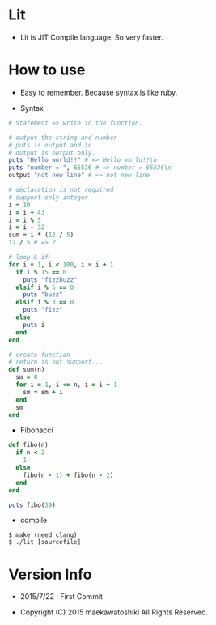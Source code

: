 # Lit
- Lit is JIT Compile language.
So very faster.

# How to use

- Easy to remember. Because syntax is like ruby.

- Syntax

```ruby
# Statement => write in the function.

# output the string and number
# puts is output and \n
# output is output only.
puts "Hello world!!" # => Hello world!!\n
puts "number = ", 65536 # => number = 65536\n
output "not new line" # => not new line

# declaration is not required
# support only integer
i = 10
i = i + 43
i = i % 5
i = i - 32
sum = i * (12 / 5)
12 / 5 # => 2

# loop & if
for i = 1, i < 100, i = i + 1
  if i % 15 == 0
    puts "fizzbuzz"
  elsif i % 5 == 0
    puts "buzz"
  elsif i % 3 == 0
  	puts "fizz"
  else
  	puts i
  end
end

# create function
# return is not support...
def sum(n)
  sm = 0
  for i = 1, i <= n, i = i + 1
    sm = sm + i
  end
  sm
end
```

- Fibonacci

```ruby
def fibo(n)
  if n < 2
    1
  else
    fibo(n - 1) + fibo(n - 2)
  end
end

puts fibo(39)
```

- compile

```
$ make (need clang)
$ ./lit [sourcefile]
```


# Version Info
- 2015/7/22 : First Commit



- Copyright (C) 2015 maekawatoshiki All Rights Reserved.


